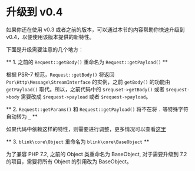# 升级到 v0.4

如果你还在使用 v0.3 或者之前的版本，可以通过本节的内容帮助你快速升级到 v0.4，以便使用该版本提供的新特性。

下面是升级需要注意的几个地方：

** 1. 之前的 `Request::getBody()` 重命名为 `Request::getPayload()` **

根据 PSR-7 规范，`Request::getBody()` 将返回 `Psr\Http\Message\StreamInterface` 的实例，之前 `getBody()` 的功能由 `getPayload()`
取代。所以，之前代码中的 `$requset->getBody()` 或者 `$request->body` 需要改成 `$request->payload` 或者 `$request->payload`。

** 2. `Request::getParams()` 和 `Request::getPayload()` 将不在将 `.` 等特殊字符自动转为 `_` **

如果代码中依赖这样的特性，则需要进行调整，更多情况可以查看[这里](https://stackoverflow.com/questions/68651/get-php-to-stop-replacing-characters-in-get-or-post-arrays)

** 3. `blink\core\Object` 重命名为 `blink\core\BaseObject` **

为了兼容 PHP 7.2, 之前的 Object 类重命名为 BaseObject, 对于需要升级到 7.2 的项目，需要将所有 Object 的引用改为 BaseObject。
